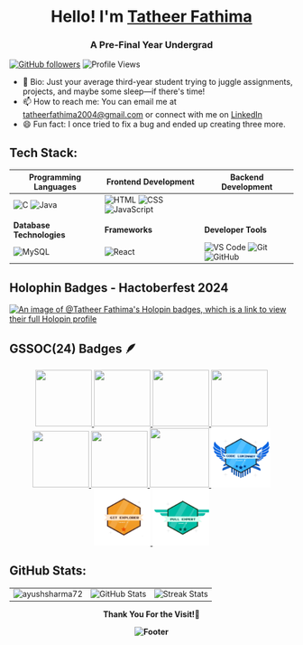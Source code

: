 <h1 align="center"> Hello! I'm <a href="(https://www.linkedin.com/in/tatheer-fathima-5ba16b275/)">Tatheer Fathima </a>
<h3 align="center">A Pre-Final Year Undergrad
</h3>

[![GitHub followers](https://img.shields.io/github/followers/T-Fathima?label=Follow&style=social)](https://github.com/T-Fathima/)
![Profile Views](https://komarev.com/ghpvc/?username=SrijaVuppala295&color=blue)

<div align="left">

- 🌱 Bio: Just your average third-year student trying to juggle assignments, projects, and maybe some sleep—if there's time!
- 📫 How to reach me: You can email me at tatheerfathima2004@gmail.com or connect with me on <a href="https://linkedin.com/in/tatheer-fathima-5ba16b275" target="blank">
    LinkedIn
  </a>
- 😄 Fun fact: I once tried to fix a bug and ended up creating three more.

</div>


##  Tech Stack: 

| Programming Languages        | Frontend Development       | Backend Development         |
|------------------------------|----------------------------|-----------------------------|
| ![C](https://skillicons.dev/icons?i=c) ![Java](https://skillicons.dev/icons?i=java)  | ![HTML](https://skillicons.dev/icons?i=html) ![CSS](https://skillicons.dev/icons?i=css) ![JavaScript](https://skillicons.dev/icons?i=js)  | |
|                              |                            |                             |
| **Database Technologies**         | **Frameworks**                | **Developer Tools**             |
| ![MySQL](https://skillicons.dev/icons?i=mysql)  | ![React](https://skillicons.dev/icons?i=react)  | ![VS Code](https://skillicons.dev/icons?i=vscode) ![Git](https://skillicons.dev/icons?i=git) ![GitHub](https://skillicons.dev/icons?i=github) |


## Holophin Badges - Hactoberfest 2024 
[![An image of @Tatheer Fathima's Holopin badges, which is a link to view their full Holopin profile](https://holopin.me/@tfathima#)](https://holopin.io/@tfathima#)


## GSSOC(24) Badges 🪶
<div style='display:flex; align-items:center; gap: 10px;' align='center'><a href="https://gssoc.girlscript.tech/leaderboard">
<img src="https://raw.githubusercontent.com/GSSoC24/Postman-Challenge/main/docs/assets/Postman%20White.png" width="100px" height="100px" />
  <img src="https://raw.githubusercontent.com/GSSoC24/Postman-Challenge/main/docs/assets/1.png" width="100px" height="100px" />
  <img src="https://raw.githubusercontent.com/GSSoC24/Postman-Challenge/main/docs/assets/2.png" width="100px" height="100px" />
  <img src="https://raw.githubusercontent.com/GSSoC24/Postman-Challenge/main/docs/assets/3.png" width="100px" height="100px" />
  <img src="https://raw.githubusercontent.com/GSSoC24/Postman-Challenge/main/docs/assets/4.png" width="100px" height="100px" />
  <img src="https://raw.githubusercontent.com/GSSoC24/Postman-Challenge/main/docs/assets/5.png" width="100px" height="100px" />
  <img src="https://raw.githubusercontent.com/GSSoC24/Postman-Challenge/main/docs/assets/6.png" width="105px" height="105px" />
  <img src="https://raw.githubusercontent.com/GSSoC24/Contributor/refs/heads/main/assets/Code%20Luminary.png" width="105px" height="105px" />
  <img src="https://raw.githubusercontent.com/GSSoC24/Contributor/refs/heads/main/assets/Git%20Explorer.png" width="100px" height="100px" />
  <img src="https://raw.githubusercontent.com/GSSoC24/Contributor/refs/heads/main/assets/Pull%20Expert.png" width="100px" height="100px" /></a>
</div>


##  GitHub Stats:
<table width="100%" align="center">
<tr>
  <td>
    <img align="left" src="https://github-readme-stats.vercel.app/api/top-langs?username=T-Fathima&show_icons=true&locale=en&layout=compact" alt="ayushsharma72" />
  </td>
<td>
  <img width="420m" src="https://github-readme-stats.vercel.app/api?username=T-Fathima&&show_icons=true&theme=radical" alt="GitHub Stats"/>
</td>
<td>
  <img width="440em" src="https://github-readme-streak-stats.herokuapp.com/?user=T-Fathima&theme=radical" alt="Streak Stats"/>
</td>
</tr>
</table>


<p align="center">
  <b>Thank You For the Visit!🌟<b>
</p>


<p align="center">
  <img src="https://capsule-render.vercel.app/api?type=waving&color=gradient&height=60&section=footer" alt="Footer"/>
</p>


